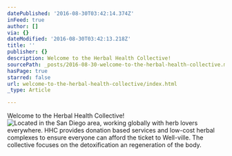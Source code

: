 ```yaml
---
datePublished: '2016-08-30T03:42:14.374Z'
inFeed: true
author: []
via: {}
dateModified: '2016-08-30T03:42:13.218Z'
title: ''
publisher: {}
description: Welcome to the Herbal Health Collective!
sourcePath: _posts/2016-08-30-welcome-to-the-herbal-health-collective.md
hasPage: true
starred: false
url: welcome-to-the-herbal-health-collective/index.html
_type: Article

---
```

Welcome to the Herbal Health Collective!
![Located in the San Diego area, working globally with herb lovers everywhere. HHC provides donation based services and low-cost herbal complexes to ensure everyone can afford the ticket to Well-ville. The collective focuses on the detoxification an regeneration of the body.](https://the-grid-user-content.s3-us-west-2.amazonaws.com/05041ba7-01f1-4ee6-8984-60957989aa3e.jpg)
